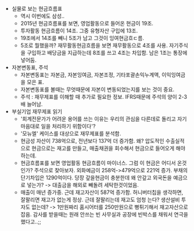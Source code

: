 - 실물로 보는 현금흐름표
  - 역시 이번에도 삼성..
  - 2015년 현금흐름표를 보면, 영업활동으로 들어온 현금이 19조.
  - 투자활동 현금흐름이 14조. 그중 유형자산 구입에 13조. 
  - 19조에서 14조를 빼니 5조가 남고 그것이 잉여현금흐ㄷ름.
  - 5조로 뭘했을까? 재무활동현금흐름을 보면 재무활동으로 4조를 사용. 자기주식을 구입하고 배당금을 지급하는데 8조를 쓰고 4조는 차입함. 남은 1조는 통장에 넣어둠. 
- 자본변동표, 주석
  - 자본변동표는 자본금, 자본잉여금, 자본조정, 기타포괄손익누계액, 이익잉여금을 모은 표. 
  - 자본변동표를 볼때는 무엇때문에 자본이 변동되었는지를 보는 것이 중요. 
  - 주석 : 재무제표를 이해할 때 추가로 필요한 정보. IFRS때문에 주석의 양이 2-3배 늘어남.
- 부실기업 재무제표 읽기
  - '회계전문가가 어려운 용어를 쓰는 이유는 우리의 관심을 다른데로 돌리고 자기 마음대로 일을 처리하기 위함이다'?
  - '모뉴엘' 케이스를 대상으로 재무제표를 분석함. 
  - 현금성 자산이 738억으로, 전년보다 137억 더 증가함. 왜? 압도적인 수출실적으로 현금으로는 재고를 만들고, 매출채권을 회수해서 현금으로 들어오게 해야하는데.
  - 현금흐름표를 보면 영업활동 현금흐름이 마이너스. 그럼 이 현금은 어디서 온것인가? 주석으로 찾아보자. 외화예금이 258억->479억으로 221억 증가. 부채의 단기차입은 1290억이다. 당장 갚을현금이 충분한데 왜 안갚고 외국돈을 예금으로 넣는가? -> 대출금을 해외로 빼돌려 세탁한것이었음. 
  - 매출이 매년 증가중. 근데 재고자산이 587억 증가함. 허니버터칩을 생각하면, 잘팔리면 재고가 없는게 정상. 근데 잘팔리는데 재고도 엄청 는다? 생산설비 투자도 없는데? -> 1만원짜리 홈시어터를 250만원으로 뻥튀기해서 재고자산으로 잡음. 감사를 받을때는 원래 안쓰는 빈 사무실과 공장에 빈박스를 채워서 연극을 했다고..;;
